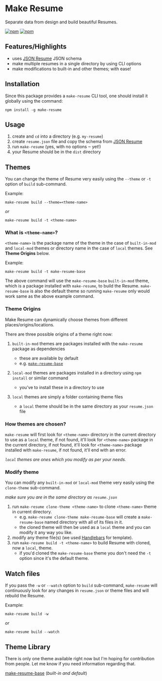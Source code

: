 # Make Resume

Separate data from design and build beautiful Resumes.

[![npm](https://img.shields.io/npm/v/make-resume)](https://www.npmjs.com/package/make-resume)
[![npm](https://img.shields.io/npm/dw/make-resume)](https://www.npmjs.com/package/make-resume)

## Features/Highlights

-   uses [JSON Resume](jsonresume.org) JSON schema
-   make multiple resumes in a single directory by using CLI options
-   make modifications to built-in and other themes; with ease!

## Installation

Since this package provides a `make-resume` CLI tool, one should install it globally using the command:

`npm install -g make-resume`

## Usage

1. create and `cd` into a directory (e.g. `my-resume`)
2. create `resume.json` file and copy the schema from [JSON Resume](https://jsonresume.org/schema/)
3. run `make-resume` (yes, with no options ‒ yet!)
4. your Resume should be in the `dist` directory

## Themes

You can change the theme of Resume very easily using the `--theme` or `-t` option of `build` sub-command.

Example:

`make-resume build --theme=<theme-name>`

_or_

`make-resume build -t <theme-name>`

### What is `<theme-name>`?

`<theme-name>` is the package name of the theme in the case of `built-in-mod` and `local-mod` themes or directory name in the case of `local` themes. See **Theme Origins** below.

Example:

`make-resume build -t make-resume-base`

The above command will use the `make-resume-base` `built-in-mod` theme, which is a package installed with `make-resume`, to build the Resume. `make-resume-base` is also the default theme so running `make-resume` only would work same as the above example command.

### Theme Origins

Make Resume can dynamically choose themes from different places/origins/locations.

There are three possible origins of a theme right now:

1. `built-in-mod` themes are packages installed with the `make-resume` package as dependencies

    - these are available by default
    - e.g. [`make-resume-base`](https://github.com/make-resume/make-resume-base)

2. `local-mod` themes are packages installed in a directory using `npm install` or similar command

    - you've to install these in a directory to use

3. `local` themes are simply a folder containing theme files
    - a `local` theme should be in the same directory as your `resume.json` file

### How themes are chosen?

`make-resume` will first look for `<theme-name>` directory in the current directory to use as a `local` theme, if not found, it'll look for `<theme-name>` package in the current directory, if not found, it'll look for `<theme-name>` package installed with `make-resume`, if not found, it'll end with an error.

_`local` themes are ones which you modify as per your needs._

### Modify theme

You can modify any `built-in-mod` or `local-mod` theme very easily using the `clone-theme` sub-command.

_make sure you are in the same directory as `resume.json`_

1. run `make-resume clone-theme <theme-name>` to clone `<theme-name>` theme in current directory.
    - e.g. `make-resume clone-theme make-resume-base` will create a `make-resume-base` named directory with all of its files in it.
    - the cloned theme will then be used as a `local` theme and you can modify it any way you like.
2. modify any theme file(s) (we used [Handlebars](https://handlebarsjs.com) for template).
3. run `make-resume build -t <theme-name>` to build Resume with cloned, now a `local`, theme.
    - if you'd cloned the `make-resume-base` theme you don't need the `-t` option since it's the default theme.

## Watch files

If you pass the `-w` or `--watch` option to `build` sub-command, `make-resume` will continuously look for any changes in `resume.json` or theme files and will rebuild the Resume.

Example:

`make-resume build -w`

_or_

`make-resume build --watch`

## Theme Library

There is only one theme available right now but I'm hoping for contribution from people. Let me know if you need information regarding that.

[make-resume-base](http://github.com/make-resume/make-resume-base) (_built-in and default_)
